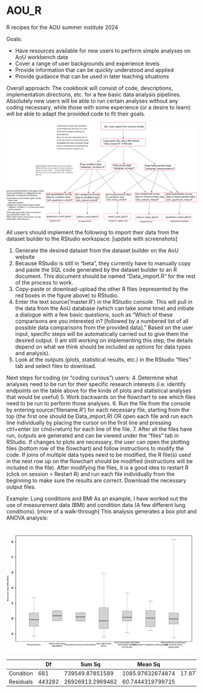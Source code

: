 # AOU_R
R recipes for the AOU summer institute 2024

Goals: 
 - Have resources available for new users to perform simple analyses on AoU workbench data
 - Cover a range of user backgrounds and experience levels
 - Provide information that can be quickly understood and applied 
 - Provide guidance that can be used in later teaching situations

Overall approach: 
The cookbook will consist of code, descriptions, implementation directions, etc. for a few basic data analysis pipelines. Absolutely new users will be able to run certain analyses without any coding necessary, while those with some experience (or a desire to learn) will be able to adapt the provided code to fit their goals. 

![flowchart of files for different types of analyses](flowchart_042524.png)

All users should implement the following to import their data from the dataset builder to the RStudio workspace: [update with screenshots]
1. Generate the desired dataset from the dataset builder on the AoU website
2. Because RStudio is still in “beta”, they currently have to manually copy and paste the SQL code generated by the dataset builder to an R document. This document should be named “Data_import.R” for the rest of the process to work.
3. Copy-paste or download-upload the other R files (represented by the red boxes in the figure above) to RStudio.
4. Enter the text source(‘master.R’) in the RStudio console. This will pull in the data from the AoU database (which can take some time) and initiate a dialogue with a few basic questions, such as “Which of these comparisons are you interested in? [followed by a numbered list of all possible data comparisons from the provided data].” Based on the user input, specific steps will be automatically carried out to give them the desired output. (I am still working on implementing this step, the details depend on what we think should be included as options for data types and analysis).
5. Look at the outputs (plots, statistical results, etc.) in the RStudio “files” tab and select files to download.

Next steps for coding (or “coding curious”) users:
4. Determine what analyses need to be run for their specific research interests (i.e. identify endpoints on the table above for the kinds of plots and statistical analyses that would be useful)
5. Work backwards on the flowchart to see which files need to be run to perform those analyses.
6. Run the file from the console by entering source(‘filename.R’) for each necessary file, starting from the top (the first one should be Data_import.R) OR open each file and run each line individually by placing the cursor on the first line and pressing ctrl+enter (or cmd+return) for each line of the file.
7. After all the files have run, outputs are generated and can be viewed under the “files” tab in RStudio. If changes to plots are necessary, the user can open the plotting files (bottom row of the flowchart) and follow instructions to modify the code. If joins of multiple data types need to be modified, the R file(s) used in the next row up on the flowchart should be modified (instructions will be included in the file). 
After modifying the files, it is a good idea to restart R (click on session > Restart R) and run each file individually from the beginning to make sure the results are correct.
Download the necessary output files.

Example: Lung conditions and BMI
As an example, I have worked out the use of measurement data (BMI) and condition data (A few different lung conditions). 
[more of a walk-through]
This analysis generates a box plot and ANOVA analysis:

![boxplot of conditions relative to BMI](plot_cnd_meas.png)



|           | Df     | Sum Sq           | Mean Sq          | F value          | Pr(>F) | 
|-----------|--------|------------------|------------------|------------------|--------| 
| Condition | 681    | 739549.87851589  | 1085.97632674874 | 17.8777921095185 | 0      |
| Residuals | 443282 | 26926913.2969462 | 60.7444319799725 |                  |        |








